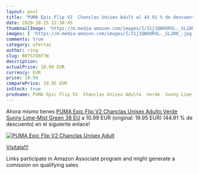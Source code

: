 ```yaml
---
layout: post
title: 'PUMA Epic Flip V2  Chanclas Unisex Adult al 44.91 % de descuento'
date: 2020-10-25 12:38:45
thumbnailImage: 'https://m.media-amazon.com/images/I/31j1QWOORXL._SL200_.jpg'
images: [ 'https://m.media-amazon.com/images/I/31j1QWOORXL._SL200_.jpg' ]
comments: true
category: ofertas
author: ring
slug: B07S7QXF7W
description:
actualPrice: 10.99 EUR
currency: EUR
price: 10.99
comparePrice: 19.95 EUR
inStock: true
prodname: PUMA Epic Flip V2  Chanclas Unisex Adulto  Verde  Sunny Lime-Mist Green   38 EU
---
```


Ahora mismo tienes [PUMA Epic Flip V2  Chanclas Unisex Adulto  Verde  Sunny Lime-Mist Green   38 EU](https://www.amazon.es/dp/B07S7QXF7W/?tag=tolees-21) a 10.99 EUR (original: 19.95 EUR) (44.91 %  de descuento) en el siguiente enlace!

[![PUMA Epic Flip V2  Chanclas Unisex Adult](https://m.media-amazon.com/images/I/31j1QWOORXL._SL200_.jpg)](https://www.amazon.es/dp/B07S7QXF7W/?tag=tolees-21)

[Visítala!!!](https://www.amazon.es/dp/B07S7QXF7W/?tag=tolees-21)

Links participate in Amazon Associate program and might generate a comission on qualifying sales
